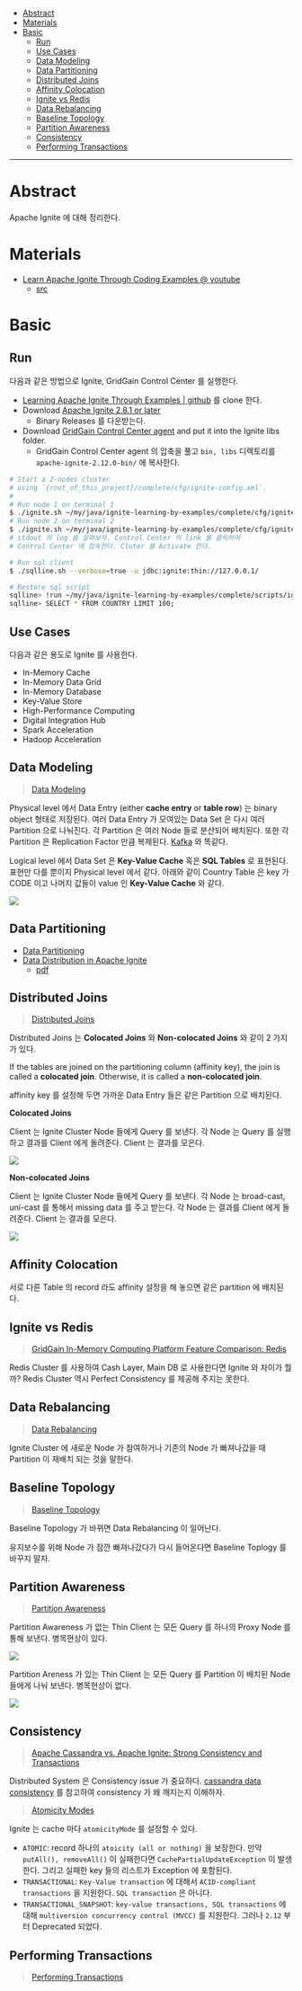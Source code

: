 - [Abstract](#abstract)
- [Materials](#materials)
- [Basic](#basic)
  - [Run](#run)
  - [Use Cases](#use-cases)
  - [Data Modeling](#data-modeling)
  - [Data Partitioning](#data-partitioning)
  - [Distributed Joins](#distributed-joins)
  - [Affinity Colocation](#affinity-colocation)
  - [Ignite vs Redis](#ignite-vs-redis)
  - [Data Rebalancing](#data-rebalancing)
  - [Baseline Topology](#baseline-topology)
  - [Partition Awareness](#partition-awareness)
  - [Consistency](#consistency)
  - [Performing Transactions](#performing-transactions)

-----

# Abstract

Apache Ignite 에 대해 정리한다.

# Materials

* [Learn Apache Ignite Through Coding Examples @ youtube](https://www.youtube.com/watch?v=uRdSKhFqeaU)
  * [src](https://github.com/GridGain-Demos/ignite-learning-by-examples)

# Basic

## Run

다음과 같은 방법으로 Ignite, GridGain Control Center 를 실행한다.

* [Learning Apache Ignite Through Examples | github](https://github.com/GridGain-Demos/ignite-learning-by-examples) 를 clone 한다.
* Download [Apache Ignite 2.8.1 or later](https://ignite.apache.org/download.cgi)
  * Binary Releases 를 다운받는다.
* Download [GridGain Control Center agent](https://www.gridgain.com/tryfree#controlcenteragent) and put it into the Ignite libs folder.
  * GridGain Control Center agent 의 압축을 풀고 `bin, libs` 디렉토리를 `apache-ignite-2.12.0-bin/` 에 복사한다.

```bash
# Start a 2-nodes cluster 
# using `{root_of_this_project}/complete/cfg/ignite-config.xml`.
#
# Run node 1 on terminal 1
$ ./ignite.sh ~/my/java/ignite-learning-by-examples/complete/cfg/ignite-config.xml
# Run node 2 on terminal 2
$ ./ignite.sh ~/my/java/ignite-learning-by-examples/complete/cfg/ignite-config.xml
# stdout 의 log 를 살펴보자. Control Center 의 link 를 클릭하여 
# Control Center 에 접속한다. Cluter 를 Activate 한다.

# Run sql client
$ ./sqlline.sh --verbose=true -u jdbc:ignite:thin://127.0.0.1/

# Restore sql script
sqlline> !run ~/my/java/ignite-learning-by-examples/complete/scripts/ignite_world.sql
sqlline> SELECT * FROM COUNTRY LIMIT 100;
```

## Use Cases

다음과 같은 용도로 Ignite 를 사용한다.

* In-Memory Cache
* In-Memory Data Grid
* In-Memory Database
* Key-Value Store
* High-Performance Computing
* Digital Integration Hub
* Spark Acceleration
* Hadoop Acceleration

## Data Modeling

> [Data Modeling](https://ignite.apache.org/docs/latest/data-modeling/data-modeling)

Physical level 에서 Data Entry (either **cache entry** or **table row**) 는
binary object 형태로 저장된다. 여러 Data Entry 가 모여있는 Data Set 은 다시 여러
Partition 으로 나눠진다. 각 Partition 은 여러 Node 들로 분산되어 배치된다. 또한
각 Partition 은 Replication Factor 만큼 복제된다. [Kafka](/kafka/README.md) 와 똑같다.

Logical level 에서 Data Set 은 **Key-Value Cache** 혹은 **SQL Tables** 로 표현된다.
표현만 다를 뿐이지 Physical level 에서 같다. 아래와 같이 Country Table 은 key 가 CODE 이고
나머지 값들이 value 인 **Key-Value Cache** 와 같다.

![](img/cache_table.png)

## Data Partitioning

* [Data Partitioning](https://ignite.apache.org/docs/latest/data-modeling/data-partitioning)
* [Data Distribution in Apache Ignite](https://www.gridgain.com/resources/blog/data-distribution-in-apache-ignite)
  * [pdf](https://go.gridgain.com/rs/491-TWR-806/images/2019-03-12-AI-meetup-Affinity.pdf)

## Distributed Joins

> [Distributed Joins](https://ignite.apache.org/docs/latest/SQL/distributed-joins)

Distributed Joins 는 **Colocated Joins** 와 **Non-colocated Joins** 와 같이 2 가지가 있다.

If the tables are joined on the partitioning column (affinity key), the join is called a **colocated join**. Otherwise, it is called a **non-colocated join**.

affinity key 를 설정해 두면 가까운 Data Entry 들은 같은 Partition 으로 배치된다.

**Colocated Joins**

Client 는 Ignite Cluster Node 들에게 Query 를 보낸다. 각 Node 는 Query 를
실행하고 결과를 Client 에게 돌려준다. Client 는 결과를 모은다.

![](img/collocated_joins.png)

**Non-colocated Joins**

Client 는 Ignite Cluster Node 들에게 Query 를 보낸다. 각 Node 는 broad-cast,
uni-cast 를 통해서 missing data 를 주고 받는다. 각 Node 는 결과를 Client 에게
돌려준다. Client 는 결과를 모은다.

![](img/non_collocated_joins.png)

## Affinity Colocation

서로 다른 Table 의 record 라도 affinity 설정을 해 놓으면 같은 partition 에 배치된다.

## Ignite vs Redis

> [GridGain In-Memory Computing Platform Feature Comparison: Redis](https://go.gridgain.com/rs/491-TWR-806/images/GridGain-Feature-Comparison-Redis-Final.pdf)

Redis Cluster 를 사용하여 Cash Layer, Main DB 로 사용한다면 Ignite 와 차이가
뭘까? Redis Cluster 역시 Perfect Consistency 를 제공해 주지는 못한다.

## Data Rebalancing

> [Data Rebalancing](https://ignite.apache.org/docs/latest/data-rebalancing)

Ignite Cluster 에 새로운 Node 가 참여하거나 기존의 Node 가 빠져나갔을 때 Partition 이 재배치 되는 것을 말한다.

## Baseline Topology

> [Baseline Topology](https://ignite.apache.org/docs/latest/clustering/baseline-topology)

Baseline Topology 가 바뀌면 Data Rebalancing 이 일어난다. 

유지보수를 위해 Node 가 잠깐 빠져나갔다가 다시 들어온다면 Baseline Toplogy 를 바꾸지 말자.

## Partition Awareness

> [Partition Awareness](https://ignite.apache.org/docs/latest/thin-clients/getting-started-with-thin-clients#partition-awareness)

Partition Awareness 가 없는 Thin Client 는 모든 Query 를 하나의 Proxy Node 를 통해 보낸다. 병목현상이 있다.

![](img/partitionawareness01.png)

Partition Areness 가 있는 Thin Client 는 모든 Query 를 Partition 이 배치된 Node 들에게 나눠 보낸다. 병목현상이 없다.

![](img/partitionawareness02.png)

## Consistency

> [Apache Cassandra vs. Apache Ignite: Strong Consistency and Transactions](https://www.gridgain.com/resources/blog/apache-cassandra-vs-apache-ignite-strong-consistency-and-transactions)

Distributed System 은 Consistency issue 가 중요하다. [cassandra data consistency](/cassandra/README.md#data-consistency) 를 
참고하여 consistency 가 왜 깨지는지 이해하자.

> [Atomicity Modes](https://ignite.apache.org/docs/latest/configuring-caches/atomicity-modes)

Ignite 는 cache 마다 `atomicityMode` 를 설정할 수 있다. 

* `ATOMIC`: record 하나의 `atoicity (all or nothing)` 을 보장한다. 만약
  `putAll(), removeAll()` 이 실패한다면 `CachePartialUpdateException` 이
  발생한다. 그리고 실패한 key 들의 리스트가 Exception 에 포함된다.
* `TRANSACTIONAL`: `Key-Value transaction` 에 대해서 `ACID-compliant transactions`
  을 지원한다. `SQL transaction` 은 아니다.
* `TRANSACTIONAL_SNAPSHOT`: `key-value transactions, SQL transactions` 에 대해
  `multiversion concurrency control (MVCC)` 를 지원한다. 그러나 `2.12` 부터
  Deprecated 되었다.  
  
## Performing Transactions

> [Performing Transactions](https://ignite.apache.org/docs/latest/key-value-api/transactions)
